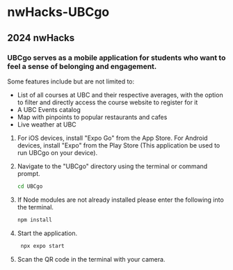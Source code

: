 # nwHacks-UBCgo
## 2024 nwHacks 
### UBCgo serves as a mobile application for students who want to feel a sense of belonging and engagement. 
Some features include but are not limited to: 
- List of all courses at UBC and their respective averages, with the option to filter and directly access the course website to register for it
- A UBC Events catalog
- Map with pinpoints to popular restaurants and cafes
- Live weather at UBC

1. For iOS devices, install "Expo Go" from the App Store. For Android devices, install "Expo" from the Play Store (This application be used to run UBCgo on your device).

2. Navigate to the "UBCgo" directory using the terminal or command prompt.
   
    ```bash
    cd UBCgo
    ```

3. If Node modules are not already installed please enter the following into the terminal.

    ```bash
    npm install
    ```

4. Start the application.

   ```bash
    npx expo start
    ```

5. Scan the QR code in the terminal with your camera.
